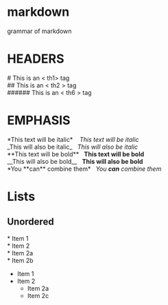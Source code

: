 # markdown
grammar of markdown

# HEADERS
\#  This is an < th1> tag  
\#\#  This is an < th2 > tag  
\#\#\#\#\#\# This is an < th6 > tag  

# EMPHASIS
\*This text will be italic\* &nbsp;&nbsp; 
*This text will be italic*  
\_This will also be italic\_&nbsp;&nbsp;
_This will also be italic_  
\*\*This text will be bold\*\*&nbsp;&nbsp;
**This text will be bold**  
\_\_This will also be bold\_\_&nbsp;&nbsp;
__This will also be bold__  
\*You \*\*can\*\* combine them\*&nbsp;&nbsp;
*You **can** combine them*

# Lists
## Unordered
\* Item 1  
\* Item 2  
  \* Item 2a  
  \* Item 2b  

* Item 1
* Item 2
  * Item 2a
  * Item 2c
